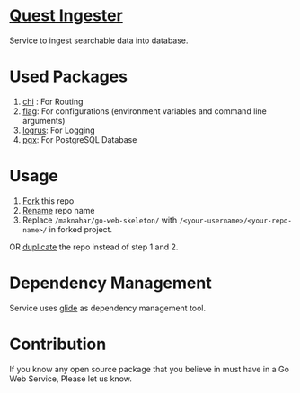 # [Quest Ingester](https://github.com/RealImage/que-ingester)
Service to ingest searchable data into database.

# Used Packages
1. [chi](https://github.com/go-chi/chi) : For Routing
2. [flag](https://github.com/namsral/flag): For configurations (environment variables and command line arguments)
3. [logrus](https://github.com/sirupsen/logrus): For Logging 
4. [pgx](https://github.com/jackc/pgx): For PostgreSQL Database

# Usage
1. [Fork](https://help.github.com/articles/fork-a-repo/) this repo
2. [Rename](https://help.github.com/articles/renaming-a-repository/) repo name
3. Replace `/maknahar/go-web-skeleton/` with `/<your-username>/<your-repo-name>/` in forked project.

OR [duplicate](https://help.github.com/articles/duplicating-a-repository) the repo instead of step 1 and 2.

# Dependency Management
Service uses [glide](https://github.com/Masterminds/glide) as dependency management tool.

# Contribution
If you know any open source package that you believe in must have in a Go Web Service, Please let us know.
